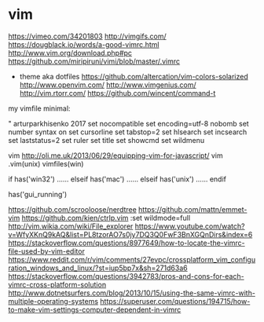 # vim 

https://vimeo.com/34201803
http://vimgifs.com/
https://dougblack.io/words/a-good-vimrc.html
http://www.vim.org/download.php#pc
https://github.com/miripiruni/vimi/blob/master/.vimrc
+ theme aka dotfiles
https://github.com/altercation/vim-colors-solarized
http://www.openvim.com/
http://www.vimgenius.com/
http://vim.rtorr.com/
https://github.com/wincent/command-t

my vimfile minimal:

" arturparkhisenko 2017
set nocompatible
set encoding=utf-8 nobomb
set number
syntax on
set cursorline
set tabstop=2
set hlsearch
set incsearch
set laststatus=2
set ruler
set title
set showcmd
set wildmenu

vim http://oli.me.uk/2013/06/29/equipping-vim-for-javascript/
vim .vim(unix) vimfiles(win)

if has('win32')
    ......
elseif has('mac')
    ......
elseif has('unix')
    ......
endif

has('gui_running') 

https://github.com/scrooloose/nerdtree
https://github.com/mattn/emmet-vim
https://github.com/kien/ctrlp.vim
:set wildmode=full
http://vim.wikia.com/wiki/File_explorer
https://www.youtube.com/watch?v=WfyXKnQ9kAQ&list=PL8tzorAO7s0jy7DQ3Q0FwF3BnXGQnDirs&index=6
https://stackoverflow.com/questions/8977649/how-to-locate-the-vimrc-file-used-by-vim-editor
https://www.reddit.com/r/vim/comments/27evpc/crossplatform_vim_configuration_windows_and_linux/?st=iup5bp7x&sh=271d63a6
https://stackoverflow.com/questions/3942783/pros-and-cons-for-each-vimrc-cross-platform-solution
http://www.dotnetsurfers.com/blog/2013/10/15/using-the-same-vimrc-with-multiple-operating-systems
https://superuser.com/questions/194715/how-to-make-vim-settings-computer-dependent-in-vimrc
